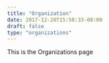 ```yaml
---
title: "Organization"
date: 2017-12-28T15:58:33-08:00
draft: false
type: "organizations"
---
```


This is the Organizations page
